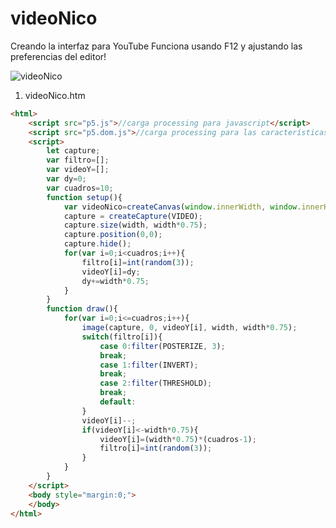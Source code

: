 # videoNico
Creando la interfaz para YouTube
Funciona usando F12 y ajustando las preferencias del editor!

![videoNico](https://github.com/nicolasbaez/videoNico/blob/master/portada.png)

1. videoNico.htm
```html
<html>
	<script src="p5.js">//carga processing para javascript</script>
	<script src="p5.dom.js">//carga processing para las características del navegador</script>
	<script>
		let capture;
		var filtro=[];
		var videoY=[];
		var dy=0;
		var cuadros=10;
		function setup(){
			var videoNico=createCanvas(window.innerWidth, window.innerHeight);
			capture = createCapture(VIDEO);
			capture.size(width, width*0.75);
			capture.position(0,0);
			capture.hide();
			for(var i=0;i<cuadros;i++){
				filtro[i]=int(random(3));
				videoY[i]=dy;
				dy+=width*0.75;
			}
		}
		function draw(){
			for(var i=0;i<=cuadros;i++){
				image(capture, 0, videoY[i], width, width*0.75);
				switch(filtro[i]){
					case 0:filter(POSTERIZE, 3);
					break;
					case 1:filter(INVERT);
					break;
					case 2:filter(THRESHOLD);
					break;
					default:
				}
				videoY[i]--;
				if(videoY[i]<-width*0.75){
					videoY[i]=(width*0.75)*(cuadros-1);
					filtro[i]=int(random(3));
				}
			}
		}
	</script>
	<body style="margin:0;">
	</body>
</html>
```

